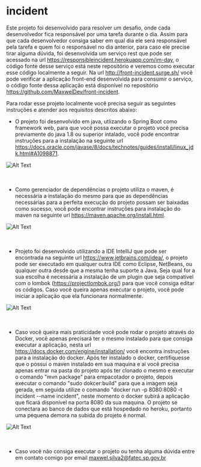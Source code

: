 # incident

Este projeto foi desenvolvido para resolver um desafio, onde cada desenvolvedor fica responsável por uma tarefa durante o dia. Assim para que cada desenvolvedor consiga saber em qual dia ele será responsável pela tarefa e quem foi o responsável no dia anterior, para caso ele precise tirar alguma dúvida, foi desenvolvida um serviço rest que pode ser acessado na url https://responsibleincident.herokuapp.com/im-day, o código fonte desse serviço está neste repositório e veremos como executar esse código localmente a seguir. Na url http://front-incident.surge.sh/ você pode verificar a aplicação front-end desenvolvida para consumir o serviço, o código fonte dessa aplicação está disponível no repositório https://github.com/MaxwelDev/front-incident.


Para rodar esse projeto localmente você precisa seguir as seguintes instruções e atender aos requisitos descritos abaixo:


- O projeto foi desenvolvido em java, utlizando o Spring Boot como framework web, para que você possa executar o projeto você precisa previamente do java 1.8 ou superior intalado, você pode encontrar instruções para a instalação na seguinte url https://docs.oracle.com/javase/8/docs/technotes/guides/install/linux_jdk.html#A1098871.

![Alt Text](https://www.hostingireland.ie/images/java-logo.png)</br></br></br>


- Como gerenciador de dependências o projeto utiliza o maven, é necessária a instalação do mesmo para que as dependências necessárias para a perfeita execução do projeto possam ser baixadas como sucesso, você pode encontrar instruções para instalação do maven na seguinte url https://maven.apache.org/install.html.

![Alt Text](http://www.viamais.net/blog/wp-content/uploads/2016/08/como-instalar-o-maven-no-macos.png)</br></br></br>

- Projeto foi desenvolvido utilizando a IDE IntelliJ que pode ser encontrada na seguinte url https://www.jetbrains.com/idea/, o projeto pode ser executado em qualquer outra IDE como Eclipse, NetBeans, ou qualquer outra desde que a mesma tenha suporte a Java. Seja qual for a sua escolha é necessária a instalação de um plugin que seja compativel com o lombok (https://projectlombok.org/) para que você consiga editar os códigos. Caso você queira apenas executar o projeto, você pode iniciar a aplicação que ela funcionara normalmente. 


![Alt Text](http://eshareload.com/images/items/others/IntelliJ%20IDEA%202016.2.png)</br></br></br>

- Caso você queira mais praticidade você pode rodar o projeto através do Docker, você apenas precisará ter o mesmo instalado para que consiga executar a aplicação, nesta url https://docs.docker.com/engine/installation/ você encontra instruções para a instalação do docker. Após ter instalado o docker, certifiquesse que o possui o maven instalado em sua maquina e ai você precisa apenas entrar na pasta do projeto após ter clonado o mesmo e executar o comando "mvn package" para empacotador o projeto, depois executar o comando "sudo dokcer:build" para que a imagem seja gerada, em seguida utilize o comando "docker run -p 8080:8080 -t incident --name incident", neste momento o docker subirá a aplicação que ficará disponível na porta 8080 da sua maquina. O projeto se conectara ao banco de dados que está hospedado no heroku, portanto uma pequena demora na subida do projeto é normal.

![Alt Text](https://www.docker.com/sites/default/files/social/docker_twitter_share.png)</br></br></br>

- Caso você não consiga executar o projeto ou tenha alguma dúvida entre em contato comigo por email maxwel.silva2@fatec.sp.gov.br
